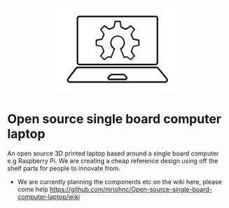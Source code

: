<p align="center">
  <img height="200" src="Open Source Single Board Computer Laptop.svg">
</p>

# Open source single board computer laptop
An open source 3D printed laptop based around a single board computer e.g Raspberry Pi. We are creating a cheap reference design using off the shelf parts for people to innovate from.

* We are currently planning the components etc on the wiki here, please come help https://github.com/mrjohnc/Open-source-single-board-computer-laptop/wiki
